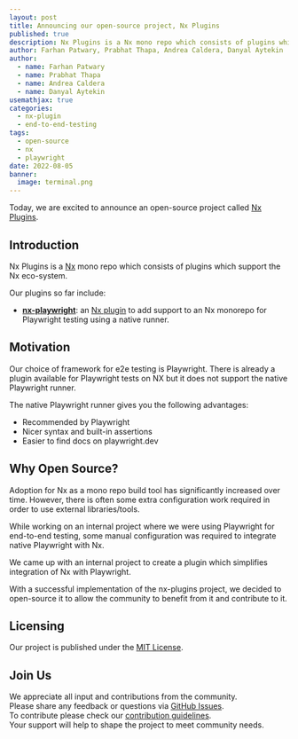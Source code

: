 ```yaml
---
layout: post
title: Announcing our open-source project, Nx Plugins
published: true
description: Nx Plugins is a Nx mono repo which consists of plugins which supports the Nx eco-system.
author: Farhan Patwary, Prabhat Thapa, Andrea Caldera, Danyal Aytekin
author: 
  - name: Farhan Patwary
  - name: Prabhat Thapa
  - name: Andrea Caldera
  - name: Danyal Aytekin
usemathjax: true
categories:
  - nx-plugin
  - end-to-end-testing
tags:
  - open-source
  - nx
  - playwright
date: 2022-08-05
banner:
  image: terminal.png
---
```


Today, we are excited to announce an open-source project called [Nx Plugins](https://github.com/marksandspencer/nx-plugins).

## Introduction

Nx Plugins is a [Nx](https://nx.dev) mono repo which consists of plugins which support the Nx eco-system.

Our plugins so far include:

- [**nx-playwright**](https://www.npmjs.com/package/@mands/nx-playwright): an [Nx plugin](https://nx.dev/packages/nx-plugin) to add support to an Nx monorepo for Playwright testing using a native runner.

## Motivation

Our choice of framework for e2e testing is Playwright. There is already a plugin available for Playwright tests on NX but it does not support the native Playwright runner.

The native Playwright runner gives you the following advantages:

- Recommended by Playwright
- Nicer syntax and built-in assertions
- Easier to find docs on playwright.dev

## Why Open Source?

Adoption for Nx as a mono repo build tool has significantly increased over time. However, there is often some extra configuration work required in order to use external libraries/tools.

While working on an internal project where we were using Playwright for end-to-end testing, some manual configuration was required to integrate native Playwright with Nx.

We came up with an internal project to create a plugin which simplifies integration of Nx with Playwright.

With a successful implementation of the nx-plugins project, we decided to open-source it to allow the community to benefit from it and contribute to it.

## Licensing

Our project is published under the [MIT License](https://github.com/marksandspencer/nx-plugins/blob/main/LICENSE.md).

## Join Us

We appreciate all input and contributions from the community.  
Please share any feedback or questions via [GitHub Issues](https://github.com/marksandspencer/nx-plugins/issues).  
To contribute please check our [contribution guidelines](https://github.com/marksandspencer/nx-plugins/blob/main/CONTRIBUTING.md).  
Your support will help to shape the project to meet community needs.
